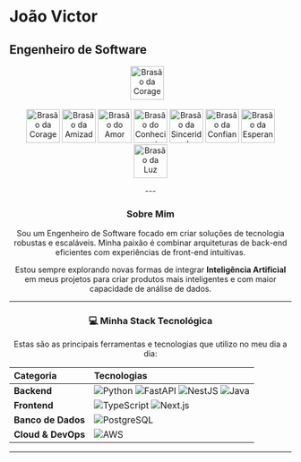 # João Victor
## Engenheiro de Software

<div align="center">
  <img src="https://i.imgur.com/KMe0x0G.png" alt="Brasão da Coragem" width="60">
  &nbsp;&nbsp;
  <p align="center">
  <img src="https://i.imgur.com/KMe0x0G.png" alt="Brasão da Coragem" width="60">
  <img src="https://i.imgur.com/m331vUj.png" alt="Brasão da Amizade" width="60">
  <img src="https://i.imgur.com/kBg1y3c.png" alt="Brasão do Amor" width="60">
  <img src="https://i.imgur.com/Y1A1o4Q.png" alt="Brasão do Conhecimento" width="60">
  <img src="https://i.imgur.com/n1d6J0e.png" alt="Brasão da Sinceridade" width="60">
  <img src="https://i.imgur.com/4zYgCiF.png" alt="Brasão da Confiança" width="60">
  <img src="https://i.imgur.com/vHqLgR1.png" alt="Brasão da Esperança" width="60">
  <img src="https://i.imgur.com/BOVfAjp.png" alt="Brasão da Luz" width="60">
</p>
---

### Sobre Mim

Sou um Engenheiro de Software focado em criar soluções de tecnologia robustas e escaláveis. Minha paixão é combinar arquiteturas de back-end eficientes com experiências de front-end intuitivas.

Estou sempre explorando novas formas de integrar **Inteligência Artificial** em meus projetos para criar produtos mais inteligentes e com maior capacidade de análise de dados.

---

### 💻 Minha Stack Tecnológica

Estas são as principais ferramentas e tecnologias que utilizo no meu dia a dia:

| Categoria | Tecnologias |
| :--- | :--- |
| **Backend** | ![Python](https://img.shields.io/badge/Python-3776AB?style=for-the-badge&logo=python&logoColor=white) ![FastAPI](https://img.shields.io/badge/FastAPI-009688?style=for-the-badge&logo=fastapi&logoColor=white) ![NestJS](https://img.shields.io/badge/NestJS-E0234E?style=for-the-badge&logo=nestjs&logoColor=white) ![Java](https://img.shields.io/badge/Java-ED8B00?style=for-the-badge&logo=openjdk&logoColor=white) |
| **Frontend** | ![TypeScript](https://img.shields.io/badge/TypeScript-3178C6?style=for-the-badge&logo=typescript&logoColor=white) ![Next.js](https://img.shields.io/badge/Next.js-000000?style=for-the-badge&logo=nextdotjs&logoColor=white) |
| **Banco de Dados** | ![PostgreSQL](https://img.shields.io/badge/PostgreSQL-4169E1?style=for-the-badge&logo=postgresql&logoColor=white) |
| **Cloud & DevOps** | ![AWS](https://img.shields.io/badge/AWS-232F3E?style=for-the-badge&logo=amazon-aws&logoColor=white) |

---
